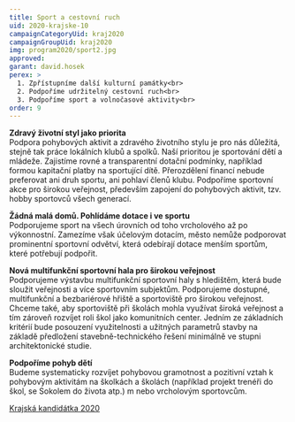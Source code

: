 ```yaml
---
title: Sport a cestovní ruch
uid: 2020-krajske-10
campaignCategoryUid: kraj2020
campaignGroupUid: kraj2020
img: program2020/sport2.jpg
approved:
garant: david.hosek
perex: >
  1. Zpřístupníme další kulturní památky<br>
  2. Podpoříme udržitelný cestovní ruch<br>
  3. Podpoříme sport a volnočasové aktivity<br>  
order: 9
---
```


**Zdravý životní styl jako priorita**	<br>
Podpora pohybových aktivit a zdravého životního stylu je pro nás důležitá, stejně tak práce lokálních klubů a spolků. Naší prioritou je sportování dětí a mládeže. Zajistíme rovné a transparentní dotační podmínky, například formou kapitační platby na sportující dítě. Přerozdělení financí nebude preferovat ani druh sportu, ani pohlaví členů klubu. Podpoříme sportovní akce pro širokou veřejnost, především zapojení do pohybových aktivit, tzv. hobby sportovců všech generací. 
 
**Žádná malá domů. Pohlídáme dotace i ve sportu** <br>
Podporujeme sport na všech úrovních od toho vrcholového až po výkonnostní. Zamezíme však účelovým dotacím, město nemůže podporovat prominentní sportovní odvětví, která odebírají dotace menším sportům, které potřebují podpořit.
 
**Nová multifunkční sportovní hala pro širokou veřejnost** <br>
Podporujeme výstavbu multifunkční sportovní haly s hledištěm, která bude sloužit veřejnosti a více sportovním subjektům. Podporujeme dostupné, multifunkční a bezbariérové hřiště a sportoviště pro širokou veřejnost. Chceme také, aby sportoviště při školách mohla využívat široká veřejnost a tím zároveň rozvíjet roli škol jako komunitních center. Jedním ze základních kritérií bude posouzení využitelnosti a užitných parametrů stavby na základě předložení stavebně-technického řešení minimálně ve stupni architektonické studie.
 
**Podpoříme pohyb dětí** <br>
Budeme systematicky rozvíjet pohybovou gramotnost a pozitivní vztah k pohybovým aktivitám
na školkách a školách (například projekt trenéři do škol, se Sokolem do života atp.)
m nebo vrcholovým sportovcům.

[Krajská kandidátka 2020](/volby/2020/krajske/)

